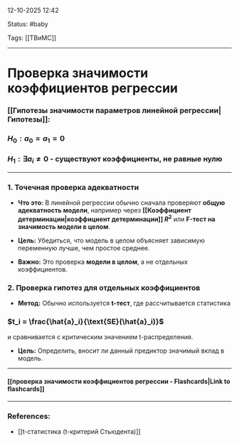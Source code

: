 
12-10-2025 12:42

Status: #baby 

Tags: [[ТВиМС]]

---
# Проверка значимости коэффициентов регрессии

### [[Гипотезы значимости параметров линейной регрессии|Гипотезы]]:

### $H_0: a_0 = a_1=0$ 
### $H_1: \exists a_i \ne 0$ - существуют коэффициенты, не равные нулю

---

### 1. Точечная проверка адекватности

- **Что это:** В линейной регрессии обычно сначала проверяют **общую адекватность модели**, например через **[[Коэффициент детерминации|коэффициент детерминации]] $R^2$** или **F-тест на значимость модели в целом**.
    
- **Цель:** Убедиться, что модель в целом объясняет зависимую переменную лучше, чем простое среднее.
    
- **Важно:** Это проверка **модели в целом**, а не отдельных коэффициентов.


### 2. Проверка гипотез для отдельных коэффициентов


- **Метод:** Обычно используется **t-тест**, где рассчитывается статистика
    
### $t_i = \frac{\hat{a}_i}{\text{SE}(\hat{a}_i)}$​​

и сравнивается с критическим значением t-распределения.

- **Цель:** Определить, вносит ли данный предиктор значимый вклад в модель.

----
#### [[проверка значимости коэффициентов регрессии - Flashcards|Link to flashcards]]



---
### References:

- [[t-статистика (t-критерий Стьюдента)]]